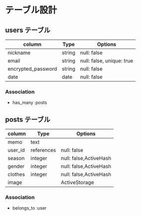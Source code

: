 # テーブル設計

## users テーブル

|column            |Type   |Options                  |
|------------------|-------|-------------------------|
|nickname          |string |null: false              |
|email             |string |null: false, unique: true|
|encrypted_password|string |null: false              |
|date              |date   |null: false              |

### Association
- has_many :posts

## posts テーブル

|column            |Type      |Options                  |
|------------------|----------|-------------------------|
|memo              |text      |                         |
|user_id           |references|null: false              |
|season            |integer   |null: false,ActiveHash   |
|gender            |integer   |null: false,ActiveHash   |
|clothes           |integer   |null: false,ActiveHash   |
|image             |          |ActiveStorage            |

### Association
- belongs_to :user